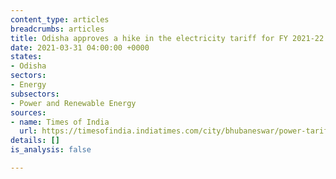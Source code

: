 ```yaml
---
content_type: articles
breadcrumbs: articles
title: Odisha approves a hike in the electricity tariff for FY 2021-22
date: 2021-03-31 04:00:00 +0000
states:
- Odisha
sectors:
- Energy
subsectors:
- Power and Renewable Energy
sources:
- name: Times of India
  url: https://timesofindia.indiatimes.com/city/bhubaneswar/power-tariff-hiked-by-30-paise-per-unit-in-odisha/articleshow/81725632.cms
details: []
is_analysis: false

---
```

